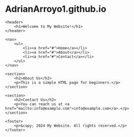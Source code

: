 # AdrianArroyo1.github.io

<!DOCTYPE html>
<html lang="en">
<head>
    <meta charset="UTF-8">
    <meta name="viewport" content="width=device-width, initial-scale=1.0">
    <title>My First HTML Page</title>
</head>
<body>

    <header>
        <h1>Welcome to My Website!</h1>
    </header>

    <nav>
        <ul>
            <li><a href="#">Home</a></li>
            <li><a href="#">About</a></li>
            <li><a href="#">Contact</a></li>
        </ul>
    </nav>

    <section>
        <h2>About Us</h2>
        <p>This is a simple HTML page for beginners.</p>
    </section>

    <section>
        <h2>Contact Us</h2>
        <p>You can reach us at <a href="mailto:info@example.com">info@example.com</a>.</p>
    </section>

    <footer>
        <p>&copy; 2024 My Website. All rights reserved.</p>
    </footer>

</body>
